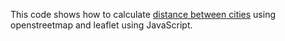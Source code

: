 This code shows how to calculate <a href="https://www.distancebetweencities.us/">distance between cities</a> using openstreetmap and leaflet using JavaScript.
